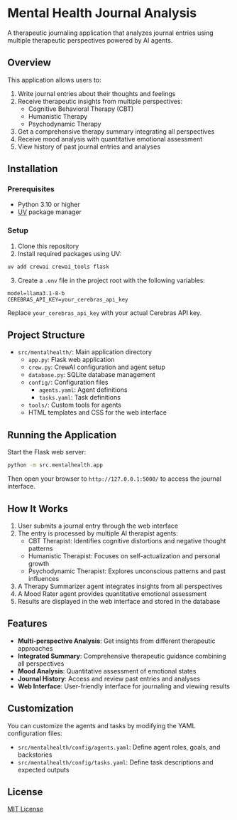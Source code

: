 # Mental Health Journal Analysis

A therapeutic journaling application that analyzes journal entries using multiple therapeutic perspectives powered by AI agents.

## Overview

This application allows users to:

1. Write journal entries about their thoughts and feelings
2. Receive therapeutic insights from multiple perspectives:
   - Cognitive Behavioral Therapy (CBT)
   - Humanistic Therapy
   - Psychodynamic Therapy
3. Get a comprehensive therapy summary integrating all perspectives
4. Receive mood analysis with quantitative emotional assessment
5. View history of past journal entries and analyses

## Installation

### Prerequisites

- Python 3.10 or higher
- [UV](https://docs.astral.sh/uv/) package manager

### Setup

1. Clone this repository
2. Install required packages using UV:

```bash
uv add crewai crewai_tools flask
```

3. Create a `.env` file in the project root with the following variables:

```
model=llama3.1-8-b
CEREBRAS_API_KEY=your_cerebras_api_key
```

Replace `your_cerebras_api_key` with your actual Cerebras API key.

## Project Structure

- `src/mentalhealth/`: Main application directory
  - `app.py`: Flask web application
  - `crew.py`: CrewAI configuration and agent setup
  - `database.py`: SQLite database management
  - `config/`: Configuration files
    - `agents.yaml`: Agent definitions
    - `tasks.yaml`: Task definitions
  - `tools/`: Custom tools for agents
  - HTML templates and CSS for the web interface

## Running the Application

Start the Flask web server:

```bash
python -m src.mentalhealth.app
```

Then open your browser to `http://127.0.0.1:5000/` to access the journal interface.

## How It Works

1. User submits a journal entry through the web interface
2. The entry is processed by multiple AI therapist agents:
   - CBT Therapist: Identifies cognitive distortions and negative thought patterns
   - Humanistic Therapist: Focuses on self-actualization and personal growth
   - Psychodynamic Therapist: Explores unconscious patterns and past influences
3. A Therapy Summarizer agent integrates insights from all perspectives
4. A Mood Rater agent provides quantitative emotional assessment
5. Results are displayed in the web interface and stored in the database

## Features

- **Multi-perspective Analysis**: Get insights from different therapeutic approaches
- **Integrated Summary**: Comprehensive therapeutic guidance combining all perspectives
- **Mood Analysis**: Quantitative assessment of emotional states
- **Journal History**: Access and review past entries and analyses
- **Web Interface**: User-friendly interface for journaling and viewing results

## Customization

You can customize the agents and tasks by modifying the YAML configuration files:

- `src/mentalhealth/config/agents.yaml`: Define agent roles, goals, and backstories
- `src/mentalhealth/config/tasks.yaml`: Define task descriptions and expected outputs

## License

[MIT License](LICENSE)
